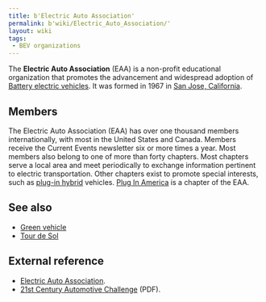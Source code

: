```yaml
---
title: b'Electric Auto Association'
permalink: b'wiki/Electric_Auto_Association/'
layout: wiki
tags:
 - BEV organizations
---
```


The **Electric Auto Association** (EAA) is a non-profit educational
organization that promotes the advancement and widespread adoption of
[Battery electric vehicles](/wiki/Battery_electric_vehicle "wikilink"). It was
formed in 1967 in [San Jose,
California](wikipedia:San_Jose,_California "wikilink").

Members
-------

The Electric Auto Association (EAA) has over one thousand members
internationally, with most in the United States and Canada. Members
receive the Current Events newsletter six or more times a year. Most
members also belong to one of more than forty chapters. Most chapters
serve a local area and meet periodically to exchange information
pertinent to electric transportation. Other chapters exist to promote
special interests, such as [plug-in hybrid](plug-in_hybrid "wikilink")
vehicles. [Plug In America](/wiki/Plug_In_America "wikilink") is a chapter of
the EAA.

See also
--------

-   [Green vehicle](/wiki/Green_vehicle "wikilink")
-   [Tour de Sol](/wiki/Tour_de_Sol "wikilink")

External reference
------------------

-   [Electric Auto Association](http://eaaev.org).
-   [21st Century Automotive
    Challenge](http://www.eevc.info/2stcentautocomp.pdf) (PDF).
